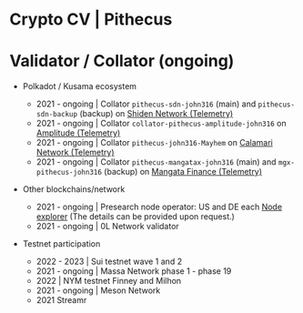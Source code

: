 # Crypto CV | Pithecus

# Validator / Collator (ongoing)
- Polkadot / Kusama ecosystem
    * 2021 - ongoing | Collator `pithecus-sdn-john316` (main) and `pithecus-sdn-backup` (backup)  on [Shiden Network (Telemetry)](https://telemetry.polkadot.io/#/0xf1cf9022c7ebb34b162d5b5e34e705a5a740b2d0ecc1009fb89023e62a488108)
    * 2021 - ongoing | Collator `collator-pithecus-amplitude-john316` on [Amplitude (Telemetry)](https://telemetry.polkadot.io/#/0xcceae7f3b9947cdb67369c026ef78efa5f34a08fe5808d373c04421ecf4f1aaf) 
    * 2021 - ongoing | Collator `pithecus-john316-Mayhem` on [Calamari Network (Telemetry)](https://telemetry.polkadot.io/#/0x4ac80c99289841dd946ef92765bf659a307d39189b3ce374a92b5f0415ee17a1)
    * 2021 - ongoing | Collator `pithecus-mangatax-john316` (main) and `mgx-pithecus-john316` (backup) on [Mangata Finance (Telemetry)](https://telemetry.polkadot.io/#/0xd611f22d291c5b7b69f1e105cca03352984c344c4421977efaa4cbdd1834e2aa) 

- Other blockchains/network
    * 2021 - ongoing | Presearch node operator: US and DE each [Node explorer](https://network.presearch.com/) (The details can be provided upon request.)
    * 2021 - ongoing | 0L Network validator
    
- Testnet participation
    * 2022 - 2023 | Sui testnet wave 1 and 2
    * 2021 - ongoing | Massa Network phase 1 - phase 19
    * 2022 | NYM testnet Finney and Milhon
    * 2021 - ongoing | Meson Network
    * 2021 Streamr 
    
